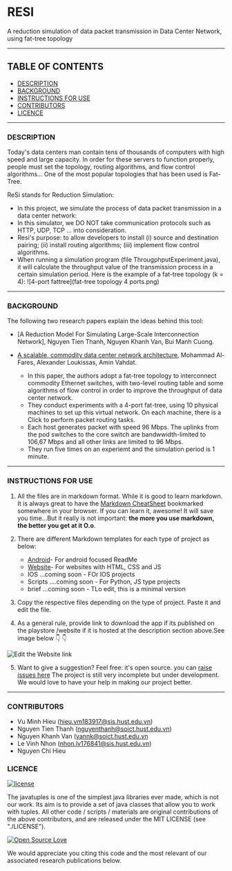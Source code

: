 # RESI
A reduction simulation of data packet transmission in Data Center Network, using fat-tree topology 

<hr>

## TABLE OF CONTENTS
- [DESCRIPTION](#description)
- [BACKGROUND](#why-the-master-templates)
- [INSTRUCTIONS FOR USE](#how-to-use-them)
- [CONTRIBUTORS](#contributors)
- [LICENCE](#licence)

<hr>

### DESCRIPTION

Today's data centers man contain tens of thousands of computers with high speed and large capacity. In order for these servers to function properly, people must set the topology, routing algorithms, and flow control algorithms... One of the most popular topologies that has been used is Fat-Tree.

ReSi stands for Reduction Simulation:

* In this project, we simulate the process of data packet transmission in a data center network:
* In this simulator, we DO NOT take communication protocols such as HTTP, UDP, TCP ... into consideration.
* Resi's purpose: to allow developers to install (i) source and destination pairing; (ii) install routing algorithms; (iii) implement flow control algorithms.
* When running a simulation program (file ThrougphputExperiment.java), it will calculate the throughput value of the transmission process in a certain simulation period.  Here is the example of a fat-tree topology (k = 4):
![4-port fattree](fat-tree topology 4 ports.png)



<hr>

### BACKGROUND

The following two research papers explain the ideas behind this tool:
* [A Reduction Model For Simulating Large-Scale Interconnection Network], Nguyen Tien Thanh, Nguyen Khanh Van, Bui Manh Cuong.

* [A scalable, commodity data center network architecture](http://ccr.sigcomm.org/online/files/p63-alfares.pdf), Mohammad Al-Fares, Alexander Loukissas, Amin Vahdat.
  - In this paper, the authors adopt a fat-tree topology to interconnect commodity Ethernet switches, with two-level routing table and some algorithms of flow control
  in order to improve the throughput of data center network.
  - They conduct experiments with a 4-port fat-tree, using 10 physical machines to set up this virtual network. On each machine, there is a Click to perform packet
  routing tasks.
  - Each host generates packet with speed 96 Mbps. The uplinks from the pod switches to the core switch are bandwwidth-limited to 106,67 Mbps and all other links are limited to 96 Mbps.
  - They run five times on an experiemt and the simulation period is 1 minute.
 
<hr>

### INSTRUCTIONS FOR USE

1. All the files are in markdown format. While it is good to learn markdown. It is always great to have the [Markdown CheatSheet](https://github.com/adam-p/markdown-here/wiki/Markdown-Cheatsheet) bookmarked somewhere in your browser.
If you can learn it, awesome! It will save you time...But it really is not important: **the more you use markdown, the better you get at it O.o**.

2. There are different Markdown templates for each type of project as below: 
    * [Android](https://github.com/tamzi/ReadMe-MasterTemplates/tree/master/android)- For android focused ReadMe
    * [Website](https://github.com/tamzi/ReadMe-MasterTemplates/tree/master/website)- For websites with HTML, CSS and JS
    * IOS ...coming soon - FOr IOS projects
    * Scripts ....coming soon - For Python, JS type projects
    * brief ...coming soon - TLo edit, this is a minimal version

3. Copy the respective files depending on the type of project. Paste it and edit the file.

4. As a general rule, provide link to download the app if its published on the playstore /website if it is hosted at the description section above.See image below
:point_down: :point_down:

![Edit the Website link](https://raw.githubusercontent.com/tamzi/ReadMe-MasterTemplates/master/website/art/web.png)

5. Want to give a suggestion? Feel free: it's open source. you can [raise issues here](https://github.com/vuminhhieu1311/Resi/issues)
The project is still very incomplete but under development. We would love to have your help in making our project better.

<hr>

### CONTRIBUTORS

- Vu Minh Hieu (hieu.vm183917@sis.hust.edu.vn)
- Nguyen Tien Thanh (nguyenthanh@soict.hust.edu.vn)
- Nguyen Khanh Van (vannk@soict.hust.edu.vn
- Le Vinh Nhon (nhon.lv176841@sis.hust.edu.vn)
- Nguyen Chi Hieu

### LICENCE


[![license](https://img.shields.io/github/license/mashape/apistatus.svg?style=for-the-badge)](#)

The javatuples is one of the simplest java libraries ever made, which is not our work. Its aim is to provide a set of java classes that allow you to work with tuples. All other code / scripts / materials are original contributions of the above contributors, and are released under the MIT LICENSE (see "./LICENSE"). 



[![Open Source Love](https://badges.frapsoft.com/os/v2/open-source-200x33.png?v=103)](#)

We would appreciate you citing this code and the most relevant of our associated research publications below.


